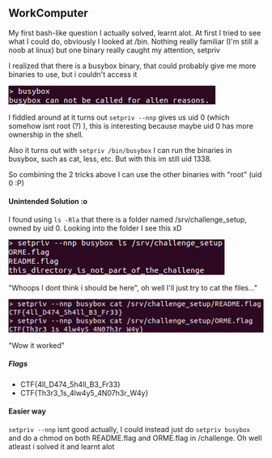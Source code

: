 

## WorkComputer

My first bash-like question I actually solved, learnt alot.  At first I tried to see what I could do, obviously I looked at /bin. Nothing really familiar (I'm still a noob at linux) but one binary really caught my attention, setpriv

I realized that there is a busybox binary, that could probably give me more binaries to use, but i couldn't access it

![](images/1.png)

I fiddled around at it turns out `setpriv --nnp` gives us uid 0 (which somehow isnt root (?) ), this is interesting because maybe uid 0 has more ownership in the shell.

Also it turns out with `setpriv /bin/busybox` I can run the binaries in busybox, such as cat, less, etc. But with this im still uid 1338. 

So combining the 2 tricks above I can use the other binaries with "root" (uid 0 :P)

#### Unintended Solution :o

I found using `ls -Rla` that there is a folder named /srv/challenge_setup, owned by uid 0. Looking into the folder I see this xD

![](images/2.png)

"Whoops I dont think i should be here", oh well I'll just try to cat the files..."

![](images/3.png)

"Wow it worked"

##### Flags  
* CTF{4ll_D474_5h4ll_B3_Fr33}
* CTF{Th3r3_1s_4lw4y5_4N07h3r_W4y}


#### Easier way

`setpriv --nnp` isnt good actually, I could instead just do `setpriv busybox` and do a chmod on both README.flag and ORME.flag in /challenge. Oh well atleast i solved it and learnt alot
